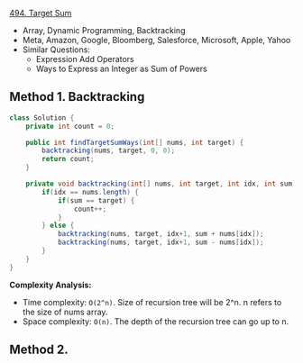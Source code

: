 [494. Target Sum](https://leetcode.com/problems/target-sum/)

* Array, Dynamic Programming, Backtracking
* Meta, Amazon, Google, Bloomberg, Salesforce, Microsoft, Apple, Yahoo
* Similar Questions:
  * Expression Add Operators
  * Ways to Express an Integer as Sum of Powers


## Method 1. Backtracking
```java
class Solution {
    private int count = 0;

    public int findTargetSumWays(int[] nums, int target) {
        backtracking(nums, target, 0, 0);
        return count;
    }

    private void backtracking(int[] nums, int target, int idx, int sum) {
        if(idx == nums.length) {
            if(sum == target) {
                count++;
            }
        } else {
            backtracking(nums, target, idx+1, sum + nums[idx]);
            backtracking(nums, target, idx+1, sum - nums[idx]);
        }
    }
}
```
**Complexity Analysis:**
* Time complexity: `O(2^n)`. Size of recursion tree will be 2^n. n refers to the size of nums array.
* Space complexity: `O(n)`. The depth of the recursion tree can go up to n.


## Method 2. 